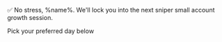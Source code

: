 ✅ No stress\, %name%\.
We\'ll lock you into the next sniper small account growth session\.

Pick your preferred day below